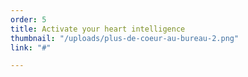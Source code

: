 ```yaml
---
order: 5
title: Activate your heart intelligence
thumbnail: "/uploads/plus-de-coeur-au-bureau-2.png"
link: "#"

---
```

